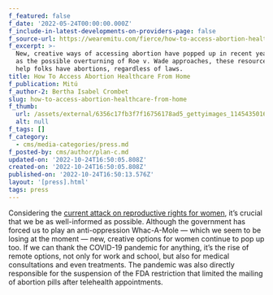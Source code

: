 ```yaml
---
f_featured: false
f_date: '2022-05-24T00:00:00.000Z'
f_include-in-latest-developments-on-providers-page: false
f_source-url: https://wearemitu.com/fierce/how-to-access-abortion-healthcare-from-home/
f_excerpt: >-
  New, creative ways of accessing abortion have popped up in recent years, and
  as the possible overturning of Roe v. Wade approaches, these resources will
  help folks have abortions, regardless of laws. 
title: How To Access Abortion Healthcare From Home
f_publication: Mitú
f_author-2: Bertha Isabel Crombet
slug: how-to-access-abortion-healthcare-from-home
f_thumb:
  url: /assets/external/6356c17fb3f7f16756178ad5_gettyimages_1145435016.0.v1.jpg
  alt: null
f_tags: []
f_category:
  - cms/media-categories/press.md
f_posted-by: cms/author/plan-c.md
updated-on: '2022-10-24T16:50:05.808Z'
created-on: '2022-10-24T16:50:05.808Z'
published-on: '2022-10-24T16:50:13.576Z'
layout: '[press].html'
tags: press
---
```


Considering the [current attack on reproductive rights for women](https://wearemitu.com/fierce/how-to-access-abortion-healthcare-in-florida-texas-mississippi-and-oklahoma/), it’s crucial that we be as well-informed as possible. Although the government has forced us to play an anti-oppression Whac-A-Mole — which we seem to be losing at the moment — new, creative options for women continue to pop up too. If we can thank the COVID-19 pandemic for anything, it’s the rise of remote options, not only for work and school, but also for medical consultations and even treatments. The pandemic was also directly responsible for the suspension of the FDA restriction that limited the mailing of abortion pills after telehealth appointments.

‍
